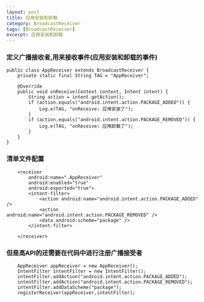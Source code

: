 ```yaml
---
layout: post
title: 应用安装和卸载
category: BroadcastReceiver
tags: [BroadcastReceiver]
excerpt: 应用安装和卸载
---
```


### 定义广播接收者,用来接收事件(应用安装和卸载的事件) ###

    public class AppReceiver extends BroadcastReceiver {
	    private static final String TAG = "AppReceiver";
	
	    @Override
	    public void onReceive(Context context, Intent intent) {
	        String action = intent.getAction();
	        if (action.equals("android.intent.action.PACKAGE_ADDED")) {
	            Log.e(TAG, "onReceive: 应用安装了");
	        }
	        if (action.equals("android.intent.action.PACKAGE_REMOVED")) {
	            Log.e(TAG, "onReceive: 应用卸载了");
	        }
	    }
	}

### 清单文件配置 ###

    
        <receiver
            android:name=".AppReceiver"
            android:enabled="true"
            android:exported="true">
            <intent-filter>
                <action android:name="android.intent.action.PACKAGE_ADDED" />
                <action android:name="android.intent.action.PACKAGE_REMOVED" />
                <data android:scheme="package" />
            </intent-filter>

        </receiver>

### 但是高API的还需要在代码中进行注册广播接受者 ###

        AppReceiver appReceiver = new AppReceiver();
        IntentFilter intentFilter = new IntentFilter();
        intentFilter.addAction("android.intent.action.PACKAGE_ADDED");
        intentFilter.addAction("android.intent.action.PACKAGE_REMOVED");
        intentFilter.addDataScheme("package");
        registerReceiver(appReceiver,intentFilter);






